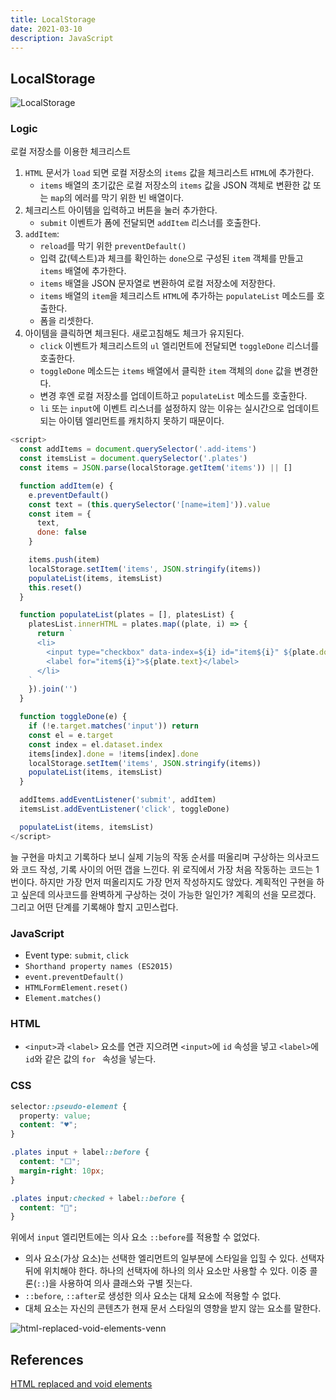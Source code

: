 ```yaml
---
title: LocalStorage
date: 2021-03-10
description: JavaScript
---
```


## LocalStorage

![LocalStorage](static/LocalStorage.png)

### Logic

로컬 저장소를 이용한 체크리스트

1. `HTML` 문서가 `load` 되면 로컬 저장소의 `items` 값을 체크리스트 `HTML`에 추가한다.
   - `items` 배열의 초기값은 로컬 저장소의 `items` 값을 JSON 객체로 변환한 값 또는 `map`의 에러를 막기 위한 빈 배열이다.
2. 체크리스트 아이템을 입력하고 버튼을 눌러 추가한다.
   - `submit` 이벤트가 폼에 전달되면 `addItem` 리스너를 호출한다.
3. `addItem`:
   - `reload`를 막기 위한 `preventDefault()`
   - 입력 값(텍스트)과 체크를 확인하는 `done`으로 구성된 `item` 객체를 만들고 `items` 배열에 추가한다.
   - `items` 배열을 JSON 문자열로 변환하여 로컬 저장소에 저장한다.
   - `items` 배열의 `item`을 체크리스트 `HTML`에 추가하는 `populateList` 메소드를 호출한다.
   - 폼을 리셋한다.
4. 아이템을 클릭하면 체크된다. 새로고침해도 체크가 유지된다.
   - `click` 이벤트가 체크리스트의 `ul` 엘리먼트에 전달되면 `toggleDone` 리스너를 호출한다.
   - `toggleDone` 메소드는 `items` 배열에서 클릭한 `item` 객체의 `done` 값을 변경한다. 
   - 변경 후엔 로컬 저장소를 업데이트하고 `populateList` 메소드를 호출한다.
   - `li` 또는 `input`에 이벤트 리스너를 설정하지 않는 이유는 실시간으로 업데이트되는 아이템 엘리먼트를 캐치하지 못하기 때문이다.

```javascript
<script>
  const addItems = document.querySelector('.add-items')
  const itemsList = document.querySelector('.plates')
  const items = JSON.parse(localStorage.getItem('items')) || []

  function addItem(e) {
    e.preventDefault()
    const text = (this.querySelector('[name=item]')).value
    const item = {
      text,
      done: false
    }

    items.push(item)
    localStorage.setItem('items', JSON.stringify(items))  
    populateList(items, itemsList)
    this.reset()
  }

  function populateList(plates = [], platesList) {
    platesList.innerHTML = plates.map((plate, i) => {
      return `
      <li>
        <input type="checkbox" data-index=${i} id="item${i}" ${plate.done ? 'checked' : ''} />
        <label for="item${i}">${plate.text}</label>
      </li>
    `
    }).join('')
  }

  function toggleDone(e) {
    if (!e.target.matches('input')) return
    const el = e.target
    const index = el.dataset.index
    items[index].done = !items[index].done
    localStorage.setItem('items', JSON.stringify(items))
    populateList(items, itemsList)
  }

  addItems.addEventListener('submit', addItem)
  itemsList.addEventListener('click', toggleDone)

  populateList(items, itemsList)
</script>
```

늘 구현을 마치고 기록하다 보니 실제 기능의 작동 순서를 떠올리며 구상하는 의사코드와 코드 작성, 기록 사이의 어떤 갭을 느낀다. 위 로직에서 가장 처음 작동하는 코드는 1번이다. 하지만 가장 먼저 떠올리지도 가장 먼저 작성하지도 않았다. 계획적인 구현을 하고 싶은데 의사코드를 완벽하게 구상하는 것이 가능한 일인가? 계획의 선을 모르겠다. 그리고 어떤 단계를 기록해야 할지 고민스럽다.

### JavaScript

- Event type: `submit`, `click`
- `Shorthand property names (ES2015)`
- `event.preventDefault()`
- `HTMLFormElement.reset()`
- `Element.matches()`

### HTML

- `<input>`과 `<label>` 요소를 연관 지으려면 `<input>`에 `id` 속성을 넣고 `<label>`에 `id`와 같은 값의 `for ` 속성을 넣는다.

### CSS

```css
selector::pseudo-element {
  property: value;
  content: "♥";
}

.plates input + label::before {
  content: "⬜";
  margin-right: 10px;
}

.plates input:checked + label::before {
  content: "🌮";
}
```

위에서 `input` 엘리먼트에는 의사 요소 `::before`를 적용할 수 없었다.

- 의사 요소(가상 요소)는 선택한 엘리먼트의 일부분에 스타일을 입힐 수 있다. 선택자 뒤에 위치해야 한다. 하나의 선택자에 하나의 의사 요소만 사용할 수 있다. 이중 콜론(`::`)을 사용하여 의사 클래스와 구별 짓는다.
- `::before`, `::after`로 생성한 의사 요소는 대체 요소에 적용할 수 없다. 
- 대체 요소는 자신의 콘텐츠가 현재 문서 스타일의 영향을 받지 않는 요소를 말한다. 

![html-replaced-void-elements-venn](static/html-replaced-void-elements-venn.png)

## References

[HTML replaced and void elements](https://catalin.red/html-replaced-void-elements/)


